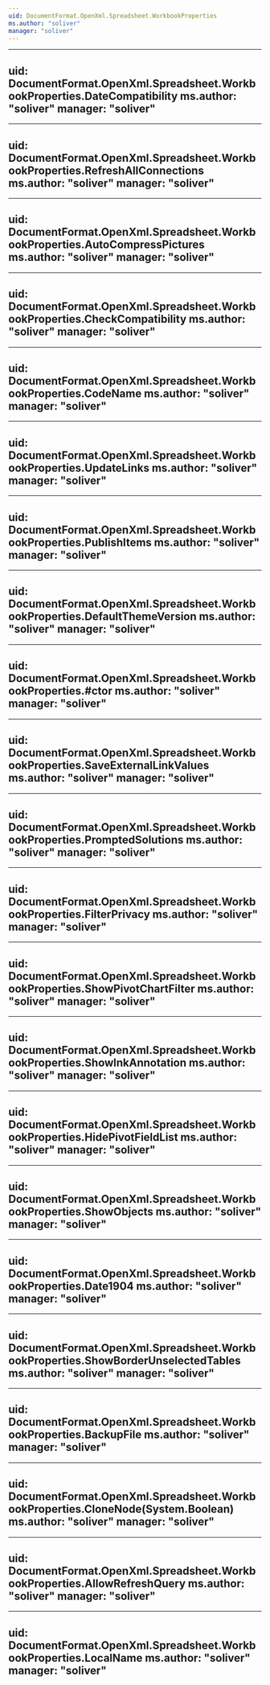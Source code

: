 ```yaml
---
uid: DocumentFormat.OpenXml.Spreadsheet.WorkbookProperties
ms.author: "soliver"
manager: "soliver"
---
```


---
uid: DocumentFormat.OpenXml.Spreadsheet.WorkbookProperties.DateCompatibility
ms.author: "soliver"
manager: "soliver"
---

---
uid: DocumentFormat.OpenXml.Spreadsheet.WorkbookProperties.RefreshAllConnections
ms.author: "soliver"
manager: "soliver"
---

---
uid: DocumentFormat.OpenXml.Spreadsheet.WorkbookProperties.AutoCompressPictures
ms.author: "soliver"
manager: "soliver"
---

---
uid: DocumentFormat.OpenXml.Spreadsheet.WorkbookProperties.CheckCompatibility
ms.author: "soliver"
manager: "soliver"
---

---
uid: DocumentFormat.OpenXml.Spreadsheet.WorkbookProperties.CodeName
ms.author: "soliver"
manager: "soliver"
---

---
uid: DocumentFormat.OpenXml.Spreadsheet.WorkbookProperties.UpdateLinks
ms.author: "soliver"
manager: "soliver"
---

---
uid: DocumentFormat.OpenXml.Spreadsheet.WorkbookProperties.PublishItems
ms.author: "soliver"
manager: "soliver"
---

---
uid: DocumentFormat.OpenXml.Spreadsheet.WorkbookProperties.DefaultThemeVersion
ms.author: "soliver"
manager: "soliver"
---

---
uid: DocumentFormat.OpenXml.Spreadsheet.WorkbookProperties.#ctor
ms.author: "soliver"
manager: "soliver"
---

---
uid: DocumentFormat.OpenXml.Spreadsheet.WorkbookProperties.SaveExternalLinkValues
ms.author: "soliver"
manager: "soliver"
---

---
uid: DocumentFormat.OpenXml.Spreadsheet.WorkbookProperties.PromptedSolutions
ms.author: "soliver"
manager: "soliver"
---

---
uid: DocumentFormat.OpenXml.Spreadsheet.WorkbookProperties.FilterPrivacy
ms.author: "soliver"
manager: "soliver"
---

---
uid: DocumentFormat.OpenXml.Spreadsheet.WorkbookProperties.ShowPivotChartFilter
ms.author: "soliver"
manager: "soliver"
---

---
uid: DocumentFormat.OpenXml.Spreadsheet.WorkbookProperties.ShowInkAnnotation
ms.author: "soliver"
manager: "soliver"
---

---
uid: DocumentFormat.OpenXml.Spreadsheet.WorkbookProperties.HidePivotFieldList
ms.author: "soliver"
manager: "soliver"
---

---
uid: DocumentFormat.OpenXml.Spreadsheet.WorkbookProperties.ShowObjects
ms.author: "soliver"
manager: "soliver"
---

---
uid: DocumentFormat.OpenXml.Spreadsheet.WorkbookProperties.Date1904
ms.author: "soliver"
manager: "soliver"
---

---
uid: DocumentFormat.OpenXml.Spreadsheet.WorkbookProperties.ShowBorderUnselectedTables
ms.author: "soliver"
manager: "soliver"
---

---
uid: DocumentFormat.OpenXml.Spreadsheet.WorkbookProperties.BackupFile
ms.author: "soliver"
manager: "soliver"
---

---
uid: DocumentFormat.OpenXml.Spreadsheet.WorkbookProperties.CloneNode(System.Boolean)
ms.author: "soliver"
manager: "soliver"
---

---
uid: DocumentFormat.OpenXml.Spreadsheet.WorkbookProperties.AllowRefreshQuery
ms.author: "soliver"
manager: "soliver"
---

---
uid: DocumentFormat.OpenXml.Spreadsheet.WorkbookProperties.LocalName
ms.author: "soliver"
manager: "soliver"
---
